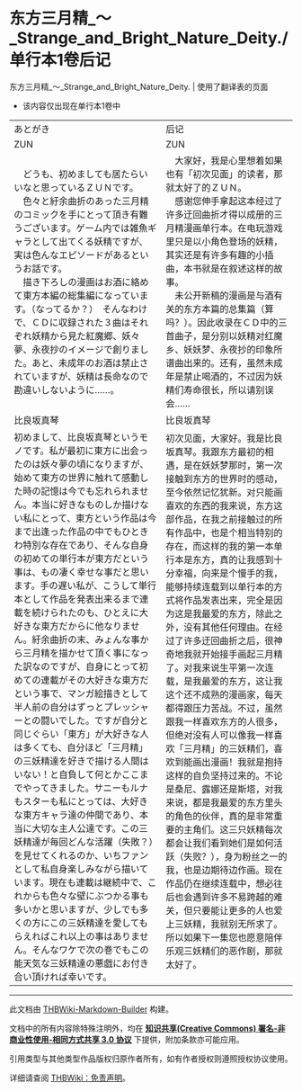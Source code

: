 # 东方三月精_～_Strange_and_Bright_Nature_Deity./单行本1卷后记

<!-- source html: G:\repos\THBWiki-Markdown-Builder\THBWikiMarkdown\Temp\main\7\76\ns0%3A%E4%B8%9C%E6%96%B9%E4%B8%89%E6%9C%88%E7%B2%BE_%EF%BD%9E_Strange_and_Bright_Nature_Deity%2E%2F%E5%8D%95%E8%A1%8C%E6%9C%AC1%E5%8D%B7%E5%90%8E%E8%AE%B0.html -->

东方三月精_～_Strange_and_Bright_Nature_Deity. | 使用了翻译表的页面

- 该内容仅出现在单行本1卷中


<table><tbody><tr class="tt-content-header" id="=-1" data-pos="&#91;&quot;=&quot;,1&#93;"><td class="tt-jah" lang="ja"><div class="poem">あとがき</div></td><td class="tt-zhh" lang="zh"><div class="poem">后记</div></td></tr><tr class="tt-content-header" id="=-2" data-pos="&#91;&quot;=&quot;,2&#93;"><td class="tt-jah" lang="ja"><div class="poem">ZUN</div></td><td class="tt-zhh" lang="zh"><div class="poem">ZUN</div></td></tr><tr class="tt-content" id="=-3" data-pos="&#91;&quot;=&quot;,3&#93;"><td class="tt-ja" lang="ja"><div class="poem">　どうも、初めましても居たらいいなと思っているＺＵＮです。<br>　色々と紆余曲折のあった三月精のコミックを手にとって頂き有難うございます。ゲーム内では雑魚ギャラとして出てくる妖精ですが、実は色んなエピソードがあるというお話です。<br>　描き下ろしの漫画はお酒に絡めて東方本編の総集編になっています。（なってるか？）　そんなわけで、ＣＤに収録された３曲はそれぞれ妖精から見た紅魔郷、妖々夢、永夜抄のイメージで創りました。あと、未成年のお酒は禁止されていますが、妖精は長命なので勘違いしないように……。</div></td><td class="tt-zh" lang="zh"><div class="poem">　大家好，我是心里想着如果也有「初次见面」的读者，那就太好了的ＺＵＮ。<br>　感谢您伸手拿起这本经过了许多迂回曲折才得以成册的三月精漫画单行本。在电玩游戏里只是以小角色登场的妖精，其实还是有许多有趣的小插曲，本书就是在叙述这样的故事。<br>　未公开新稿的漫画是与酒有关的东方本篇的总集篇（算吗？）。因此收录在ＣＤ中的三首曲子，是分别以妖精对红魔乡、妖妖梦、永夜抄的印象所谱曲出来的。还有，虽然未成年是禁止喝酒的，不过因为妖精们寿命很长，所以请别误会……</div></td></tr><tr class="tt-content-header" id="=-4" data-pos="&#91;&quot;=&quot;,4&#93;"><td class="tt-jah" lang="ja"><div class="poem">比良坂真琴</div></td><td class="tt-zhh" lang="zh"><div class="poem">比良坂真琴</div></td></tr><tr class="tt-content" id="=-5" data-pos="&#91;&quot;=&quot;,5&#93;"><td class="tt-ja" lang="ja"><div class="poem">初めまして、比良坂真琴というモノです。私が最初に東方に出会ったのは妖々夢の頃になりますが、始めて東方の世界に触れて感動した時の記憶は今でも忘れられません。本当に好きなものしか描けない私にとって、東方という作品は今まで出逢った作品の中でもひときわ特別な存在であり、そんな自身の初めての単行本が東方だという事は、もの凄く幸せな事だと思います。手の遅い私が、こうして単行本として作品を発表出来るまで連載を続けられたのも、ひとえに大好きな東方だからに他なりません。紆余曲折の末、みょんな事から三月精を描かせて頂く事になった訳なのですが、自身にとって初めての連載がその大好きな東方だという事で、マンガ絵描きとして半人前の自分はずっとプレッシャーとの闘いでした。ですが自分と同じぐらい「東方」が大好きな人は多くても、自分ほど「三月精」の三妖精達を好きで描ける人間はいない！と自負して何とかここまでやってきました。サニーもルナもスターも私にとっては、大好きな東方キャラ達の仲間であり、本当に大切な主人公達です。この三妖精達が毎回どんな活躍（失敗？）を見せてくれるのか、いちファンとして私自身楽しみながら描いています。現在も連載は継続中で、これからも色々な壁にぶつかる事も多いかと思いますが、少しでも多くの方にこの三妖精達を愛してもらえればこれ以上の事はありません。そんなワケで次の巻でもこの能天気な三妖精達の悪戯にお付き合い頂ければ幸いです。</div></td><td class="tt-zh" lang="zh"><div class="poem">初次见面，大家好。我是比良坂真琴。我跟东方最初的相遇，是在妖妖梦那时，第一次接触到东方的世界时的感动，至今依然记忆犹新。对只能画喜欢的东西的我来说，东方这部作品，在我之前接触过的所有作品中，也是个相当特别的存在，而这样的我的第一本单行本是东方，真的让我感到十分幸福，向来是个慢手的我，能够持续连载到以单行本的方式将作品发表出来，完全是因为这是我最爱的东方，除此之外，没有其他任何理由。在经过了许多迂回曲折之后，很神奇地我就开始接手画起三月精了。对我来说生平第一次连载，是我最爱的东方，这让我这个还不成熟的漫画家，每天都得跟压力苦战。不过，虽然跟我一样喜欢东方的人很多，但绝对没有人可以像我一样喜欢「三月精」的三妖精们，喜欢到能画出漫画！我就是抱持这样的自负坚持过来的。不论是桑尼、露娜还是斯塔，对我来说，都是我最爱的东方里头的角色的伙伴，真的是非常重要的主角们。这三只妖精每次都会让我们看到她们是如何活跃（失败？），身为粉丝之一的我，也是边期待边作画。现在作品仍在继续连载中，想必往后也会遇到许多不易跨越的难关，但只要能让更多的人也爱上三妖精，我就别无所求了。所以如果下一集您也愿意陪伴乐观三妖精们的恶作剧，那就太好了。<br><br></div></td></tr></tbody></table>







---

此文档由 [THBWiki-Markdown-Builder](https://github.com/Delsin-Yu/THBWiki-Markdown-Builder) 构建。

文档中的所有内容除特殊注明外，均在 [**知识共享(Creative Commons) 署名-非商业性使用-相同方式共享 3.0 协议**](https://creativecommons.org/licenses/by-sa/3.0/deed.zh-hans) 下提供，附加条款亦可能应用。

引用类型与其他类型作品版权归原作者所有，如有作者授权则遵照授权协议使用。

详细请查阅 [THBWiki：免责声明](https://thbwiki.cc/THBWiki:%E5%85%8D%E8%B4%A3%E5%A3%B0%E6%98%8E)。

